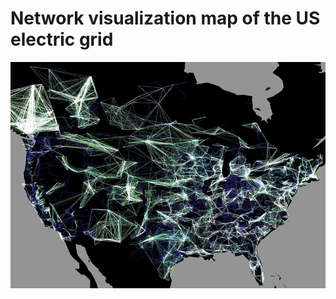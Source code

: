 # Network visualization map of the US electric grid

![net_vis_map_US_grid.png](net_vis_map_US_grid.png)
